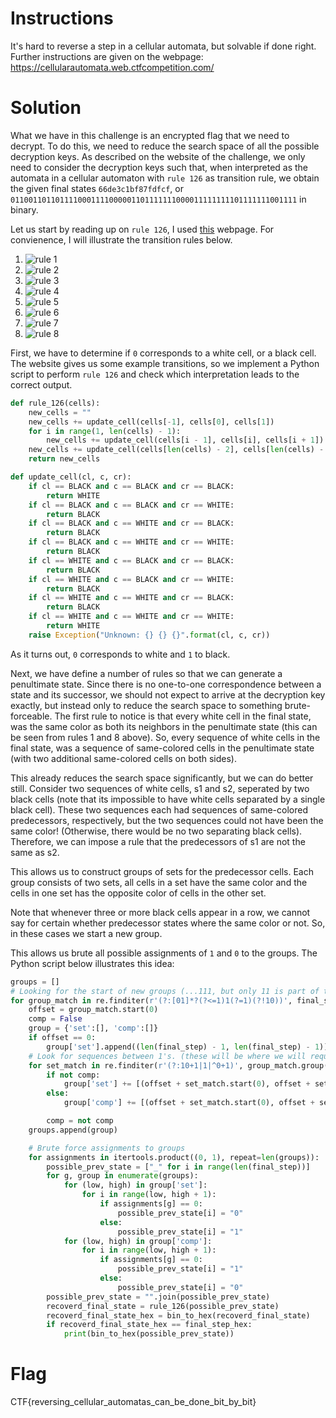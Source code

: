 # Instructions
It's hard to reverse a step in a cellular automata, but solvable if done right.
Further instructions are given on the webpage:
<https://cellularautomata.web.ctfcompetition.com/>

# Solution

What we have in this challenge is an encrypted flag that we need to decrypt.
To do this, we need to reduce the search space of all the possible decryption keys.
As described on the website of the challenge, we only need to consider the decryption keys such that, when interpreted as the automata in a cellular automaton with `rule 126` as transition rule, we obtain the given final states `66de3c1bf87fdfcf`, or `0110011011011110001111000001101111111000011111111101111111001111` in binary.

Let us start by reading up on `rule 126`, I used [this](http://mathworld.wolfram.com/Rule126.html) webpage.
For convienence, I will illustrate the transition rules below.

1. ![rule 1](https://github.com/Live10NOP/CTF_Writeups/blob/master/Google_CTF_2019/challenges/reverse_a_cellular_automata/images/rule1.png)
1. ![rule 2](https://github.com/Live10NOP/CTF_Writeups/blob/master/Google_CTF_2019/challenges/reverse_a_cellular_automata/images/rule2.png)
1. ![rule 3](https://github.com/Live10NOP/CTF_Writeups/blob/master/Google_CTF_2019/challenges/reverse_a_cellular_automata/images/rule3.png)
1. ![rule 4](https://github.com/Live10NOP/CTF_Writeups/blob/master/Google_CTF_2019/challenges/reverse_a_cellular_automata/images/rule4.png)
1. ![rule 5](https://github.com/Live10NOP/CTF_Writeups/blob/master/Google_CTF_2019/challenges/reverse_a_cellular_automata/images/rule5.png)
1. ![rule 6](https://github.com/Live10NOP/CTF_Writeups/blob/master/Google_CTF_2019/challenges/reverse_a_cellular_automata/images/rule6.png)
1. ![rule 7](https://github.com/Live10NOP/CTF_Writeups/blob/master/Google_CTF_2019/challenges/reverse_a_cellular_automata/images/rule7.png)
1. ![rule 8](https://github.com/Live10NOP/CTF_Writeups/blob/master/Google_CTF_2019/challenges/reverse_a_cellular_automata/images/rule8.png)

First, we have to determine if `0` corresponds to a white cell, or a black cell.
The website gives us some example transitions, so we implement a Python script to perform `rule 126` and check which interpretation leads to the correct output.
```python
def rule_126(cells):
	new_cells = ""
	new_cells += update_cell(cells[-1], cells[0], cells[1])
	for i in range(1, len(cells) - 1):
		new_cells += update_cell(cells[i - 1], cells[i], cells[i + 1])
	new_cells += update_cell(cells[len(cells) - 2], cells[len(cells) - 1], cells[0])
	return new_cells

def update_cell(cl, c, cr):
	if cl == BLACK and c == BLACK and cr == BLACK:
		return WHITE
	if cl == BLACK and c == BLACK and cr == WHITE:
		return BLACK
	if cl == BLACK and c == WHITE and cr == BLACK:
		return BLACK
	if cl == BLACK and c == WHITE and cr == WHITE:
		return BLACK
	if cl == WHITE and c == BLACK and cr == BLACK:
		return BLACK
	if cl == WHITE and c == BLACK and cr == WHITE:
		return BLACK
	if cl == WHITE and c == WHITE and cr == BLACK:
		return BLACK
	if cl == WHITE and c == WHITE and cr == WHITE:
		return WHITE
	raise Exception("Unknown: {} {} {}".format(cl, c, cr))
```
As it turns out, `0` corresponds to white and `1` to black.


Next, we have define a number of rules so that we can generate a penultimate state.
Since there is no one-to-one correspondence between a state and its successor, we should not expect to arrive at the decryption key exactly, but instead only to reduce the search space to something brute-forceable.
The first rule to notice is that every white cell in the final state, was the same color as both its neighbors in the penultimate state (this can be seen from rules 1 and 8 above).
So, every sequence of white cells in the final state, was a sequence of same-colored cells in the penultimate state (with two additional same-colored cells on both sides).

This already reduces the search space significantly, but we can do better still.
Consider two sequences of white cells, s1 and s2, seperated by two black cells (note that its impossible to have white cells separated by a single black cell).
These two sequences each had sequences of same-colored predecessors, respectively, but the two sequences could not have been the same color! (Otherwise, there would be no two separating black cells).
Therefore, we can impose a rule that the predecessors of s1 are not the same as s2.

This allows us to construct groups of sets for the predecessor cells.
Each group consists of two sets, all cells in a set have the same color and the cells in one set has the opposite color of cells in the other set.

Note that whenever three or more black cells appear in a row, we cannot say for certain whether predecessor states where the same color or not.
So, in these cases we start a new group.

This allows us brute all possible assignments of `1` and `0` to the groups.
The Python script below illustrates this idea:
```python
groups = []
# Looking for the start of new groups (...111, but only 11 is part of this group)
for group_match in re.finditer(r'(?:[01]*?(?<=1)1(?=1)(?!10))', final_step):
    offset = group_match.start(0)
    comp = False
    group = {'set':[], 'comp':[]}
    if offset == 0:
        group['set'].append((len(final_step) - 1, len(final_step) - 1)) # Hack to add the last cell to the group of the first (since it cyclic) this will not generalize
    # Look for sequences between 1's. (these will be where we will require complements.)
    for set_match in re.finditer(r'(?:10+1|1|^0+1)', group_match.group(0)):
        if not comp:
            group['set'] += [(offset + set_match.start(0), offset + set_match.end(0) - 1)]
        else:
            group['comp'] += [(offset + set_match.start(0), offset + set_match.end(0) - 1)]

        comp = not comp
    groups.append(group)

    # Brute force assignments to groups
    for assignments in itertools.product((0, 1), repeat=len(groups)):
        possible_prev_state = ["_" for i in range(len(final_step))]
        for g, group in enumerate(groups):
            for (low, high) in group['set']:
                for i in range(low, high + 1):
                    if assignments[g] == 0:
                        possible_prev_state[i] = "0"
                    else:
	                    possible_prev_state[i] = "1"
            for (low, high) in group['comp']:
	            for i in range(low, high + 1):
                    if assignments[g] == 0:
                        possible_prev_state[i] = "1"
                    else:
                        possible_prev_state[i] = "0"
        possible_prev_state = "".join(possible_prev_state)
        recoverd_final_state = rule_126(possible_prev_state)
        recoverd_final_state_hex = bin_to_hex(recoverd_final_state)
        if recoverd_final_state_hex == final_step_hex:
            print(bin_to_hex(possible_prev_state))
```



# Flag
CTF{reversing\_cellular\_automatas\_can\_be\_done\_bit\_by\_bit}
